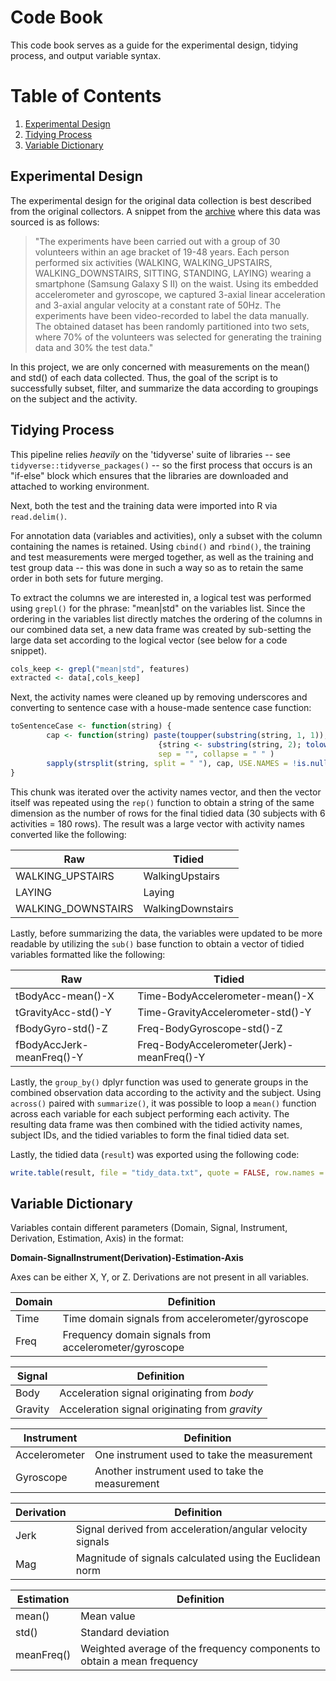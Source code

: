 # Code Book

This code book serves as a guide for the experimental design, tidying process, and output variable syntax.

# Table of Contents

1. [Experimental Design](#experimental-design)
2. [Tidying Process](#tidying-process)
3. [Variable Dictionary](#variable-dictionary)

## Experimental Design

The experimental design for the original data collection is best described from the original collectors. A snippet from the [archive](http://archive.ics.uci.edu/ml/datasets/Human+Activity+Recognition+Using+Smartphones) where this data was sourced is as follows:

>"The experiments have been carried out with a group of 30 volunteers within an age bracket of 19-48 years. Each person performed six activities (WALKING, WALKING_UPSTAIRS, WALKING_DOWNSTAIRS, SITTING, STANDING, LAYING) wearing a smartphone (Samsung Galaxy S II) on the waist. Using its embedded accelerometer and gyroscope, we captured 3-axial linear acceleration and 3-axial angular velocity at a constant rate of 50Hz. The experiments have been video-recorded to label the data manually. The obtained dataset has been randomly partitioned into two sets, where 70% of the volunteers was selected for generating the training data and 30% the test data."

In this project, we are only concerned with measurements on the mean() and std() of each data collected. Thus, the goal of the script is to successfully subset, filter, and summarize the data according to groupings on the subject and the activity.

## Tidying Process

This pipeline relies *heavily* on the 'tidyverse' suite of libraries -- see `tidyverse::tidyverse_packages()` -- so the first process that occurs is an "if-else" block which ensures that the libraries are downloaded and attached to working environment. 

Next, both the test and the training data were imported into R via `read.delim()`.

For annotation data (variables and activities), only a subset with the column containing the names is retained. Using `cbind()` and `rbind()`, the training and test measurements were merged together, as well as the training and test group data -- this was done in such a way so as to retain the same order in both sets for future merging.

To extract the columns we are interested in, a logical test was performed using `grepl()` for the phrase: "mean|std" on the variables list. Since the ordering in the variables list directly matches the ordering of the columns in our combined data set, a new data frame was created by sub-setting the large data set according to the logical vector (see below for a code snippet).

```r
cols_keep <- grepl("mean|std", features)
extracted <- data[,cols_keep]
```

Next, the activity names were cleaned up by removing underscores and converting to sentence case with a house-made sentence case function:

```r
toSentenceCase <- function(string) {
        cap <- function(string) paste(toupper(substring(string, 1, 1)),
                                 {string <- substring(string, 2); tolower(string)},
                                 sep = "", collapse = " " )
        sapply(strsplit(string, split = " "), cap, USE.NAMES = !is.null(names(string)))
}
```

This chunk was iterated over the activity names vector, and then the vector itself was repeated using the `rep()` function to obtain a string of the same dimension as the number of rows for the final tidied data (30 subjects with 6 activities = 180 rows). The result was a large vector with activity names converted like the following:

Raw | Tidied
-|-
WALKING_UPSTAIRS | WalkingUpstairs
LAYING | Laying
WALKING_DOWNSTAIRS | WalkingDownstairs

Lastly, before summarizing the data, the variables were updated to be more readable by utilizing the `sub()` base function to obtain a vector of tidied variables formatted like the following:

Raw | Tidied
-|-
tBodyAcc-mean()-X | Time-BodyAccelerometer-mean()-X
tGravityAcc-std()-Y | Time-GravityAccelerometer-std()-Y
fBodyGyro-std()-Z | Freq-BodyGyroscope-std()-Z
fBodyAccJerk-meanFreq()-Y | Freq-BodyAccelerometer(Jerk)-meanFreq()-Y

Lastly, the `group_by()` dplyr function was used to generate groups in the combined observation data according to the activity and the subject. Using `across()` paired with `summarize()`, it was possible to loop a `mean()` function across each variable for each subject performing each activity. The resulting data frame was then combined with the tidied activity names, subject IDs, and the tidied variables to form the final tidied data set.

Lastly, the tidied data (`result`) was exported using the following code:

```r
write.table(result, file = "tidy_data.txt", quote = FALSE, row.names = FALSE)
```

## Variable Dictionary

Variables contain different parameters (Domain, Signal, Instrument, Derivation, Estimation, Axis) in the format:

**Domain-SignalInstrument(Derivation)-Estimation-Axis**

Axes can be either X, Y, or Z. Derivations are not present in all variables.

Domain | Definition
-|-
Time | Time domain signals from accelerometer/gyroscope
Freq | Frequency domain signals from accelerometer/gyroscope

Signal | Definition
-|-
Body | Acceleration signal originating from *body*
Gravity | Acceleration signal originating from *gravity*

Instrument | Definition
-|-
Accelerometer | One instrument used to take the measurement
Gyroscope | Another instrument used to take the measurement

Derivation | Definition
-|-
Jerk | Signal derived from acceleration/angular velocity signals
Mag | Magnitude of signals calculated using the Euclidean norm

Estimation | Definition
-|-
mean() | Mean value
std() | Standard deviation
meanFreq() | Weighted average of the frequency components to obtain a mean frequency
